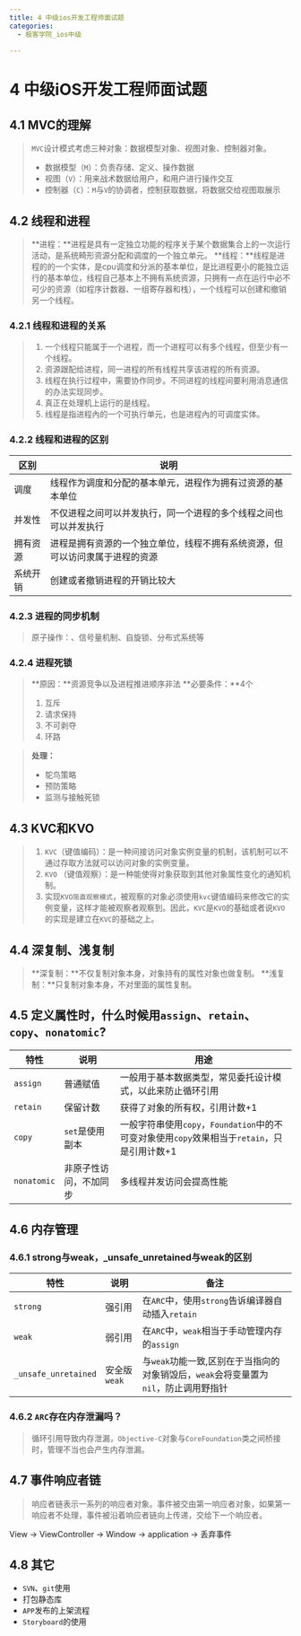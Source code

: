 ```yaml
---
title: 4 中级ios开发工程师面试题
categories:
  - 极客学院_ios中级

---
```


# 4	中级iOS开发工程师面试题

## 4.1 MVC的理解
>`MVC`设计模式考虑三种对象：数据模型对象、视图对象、控制器对象。
>+ 数据模型（`M`）：负责存储、定义、操作数据
>+ 视图（`V`）：用来战术数据给用户，和用户进行操作交互
>+ 控制器（`C`）：`M`与`V`的协调者，控制获取数据，将数据交给视图取展示

## 4.2	线程和进程
>**进程：**进程是具有一定独立功能的程序关于某个数据集合上的一次运行活动，是系统畸形资源分配和调度的一个独立单元。
>**线程：**线程是进程的的一个实体，是cpu调度和分派的基本单位，是比进程更小的能独立运行的基本单位，线程自己基本上不拥有系统资源，只拥有一点在运行中必不可少的资源（如程序计数器、一组寄存器和栈），一个线程可以创建和撤销另一个线程。

### 4.2.1	线程和进程的关系
>1. 一个线程只能属于一个进程，而一个进程可以有多个线程，但至少有一个线程。
>2. 资源跟配给进程，同一进程的所有线程共享该进程的所有资源。
>3. 线程在执行过程中，需要协作同步。不同进程的线程间要利用消息通信的办法实现同步。
>4. 真正在处理机上运行的是线程。
>5. 线程是指进程內的一个可执行单元，也是进程內的可调度实体。

### 4.2.2	线程和进程的区别

|区别|说明|
|-|-
|调度|线程作为调度和分配的基本单元，进程作为拥有过资源的基本单位|
|并发性|不仅进程之间可以并发执行，同一个进程的多个线程之间也可以并发执行|
|拥有资源|进程是拥有资源的一个独立单位，线程不拥有系统资源，但可以访问隶属于进程的资源|
|系统开销|创建或者撤销进程的开销比较大|

### 4.2.3	进程的同步机制
 >原子操作：、信号量机制、自旋锁、分布式系统等

### 4.2.4	进程死锁
>**原因：**资源竞争以及进程推进顺序非法
>**必要条件：**4个
>1. 互斥
>2. 请求保持
>3. 不可剥夺
>4. 环路

>**处理：**
>+ 鸵鸟策略
>+  预防策略
>+ 监测与接触死锁

## 4.3	KVC和KVO
>1. `KVC`（键值编码）：是一种间接访问对象实例变量的机制，该机制可以不通过存取方法就可以访问对象的实例变量。
>2. `KVO` （键值观察）：是一种能使得对象获取到其他对象属性变化的通知机制。
>3. 实现`KVO简直观察模式`，被观察的对象必须使用`kvc`键值编码来修改它的实例变量，这样才能被观察者观察到。因此，`KVC`是`KVO`的基础或者说`KVO`的实现是建立在`KVC`的基础之上。

## 4.4	深复制、浅复制
>**深复制：**不仅复制对象本身，对象持有的属性对象也做复制。
>**浅复制：**只复制对象本身，不对里面的属性复制。


## 4.5	定义属性时，什么时候用`assign`、`retain`、`copy`、`nonatomic`?

|特性|说明|用途|
|-|-|-|
|`assign`|普通赋值|一般用于基本数据类型，常见委托设计模式，以此来防止循环引用|
|`retain`|保留计数|获得了对象的所有权，引用计数+1|
|`copy`|`set`是使用副本|一般字符串使用`copy`，`Foundation`中的不可变对象使用`copy`效果相当于`retain`，只是引用计数+1|
|`nonatomic`|非原子性访问，不加同步|多线程并发访问会提高性能|


## 4.6	内存管理

### 4.6.1	strong与weak，_unsafe_unretained与weak的区别

|特性|说明|备注|
|-|-|-|
|`strong`|强引用|在`ARC`中，使用`strong`告诉编译器自动插入`retain`|
|`weak`|弱引用|在`ARC`中，`weak`相当于手动管理内存的`assign`|
|`_unsafe_unretained`|安全版`weak`|与`weak`功能一致,区别在于当指向的对象销毁后，`weak`会将变量置为`nil`，防止调用野指针|

### 4.6.2	`ARC`存在内存泄漏吗？
>循环引用导致内存泄漏，`Objective-C`对象与`CoreFoundation`类之间桥接时，管理不当也会产生内存泄漏。

## 4.7	事件响应者链
>响应者链表示一系列的响应者对象。事件被交由第一响应者对象，如果第一响应者不处理，事件被沿着响应者链向上传递，交给下一个响应者。

View -> ViewController -> Window -> application -> 丢弃事件


## 4.8	其它
+ `SVN`、`git`使用
+ 打包静态库
+ `APP`发布的上架流程
+ `Storyboard`的使用
